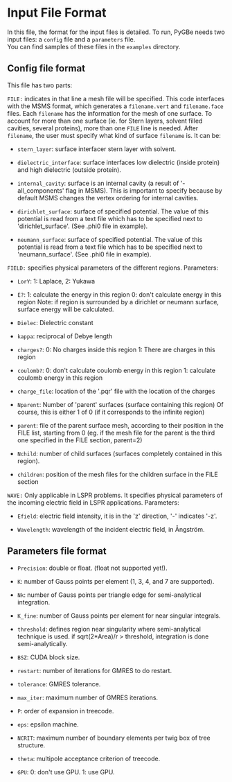 # Input File Format

In this file, the format for the input files is detailed.
To run, PyGBe needs two input files: a `config` file and a `parameters` file.  
You can find samples of these files in the `examples` directory.

## Config file format
This file has two parts:

`FILE:` indicates in that line a mesh file will be specified. 
This code interfaces with the MSMS format, which generates a `filename.vert` and 
`filename.face` files. 
Each `filename` has the information for the mesh of one surface. To account for 
more than one surface (ie. for Stern layers, solvent filled cavities, several
proteins), more than one `FILE` line is needed.
After `filename`, the user must specify what kind of surface `filename` is. It can be:

- `stern_layer`:          surface interfacer stern layer with solvent.

- `dielectric_interface`: surface interfaces low dielectric (inside protein) and
                        high dielectric (outside protein).

- `internal_cavity`:      surface is an internal cavity (a result of '-all_components'
                        flag in MSMS). This is important to specify because by default
                        MSMS changes the vertex ordering for internal cavities.
- `dirichlet_surface`:    surface of specified potential. The value of this potential
                        is read from a text file which has to be specified next to
                        'dirichlet_surface'. (See .phi0 file in example).

- `neumann_surface`:      surface of specified potential. The value of this potential
                        is read from a text file which has to be specified next to
                        'neumann_surface'. (See .phi0 file in example). 

`FIELD:` specifies physical parameters of the different regions. 
Parameters:

- `LorY`:         1: Laplace, 
                2: Yukawa

- `E?`:           1: calculate the energy in this region 
                0: don't calculate energy in this region
                Note: if region is surrounded by a dirichlet or neumann surface,
                      surface energy will be calculated.

- `Dielec`:       Dielectric constant

- `kappa`:        reciprocal of Debye length

- `charges?`:     0: No charges inside this region
                1: There are charges in this region

- `coulomb?`:     0: don't calculate coulomb energy in this region
                1: calculate coulomb energy in this region

- `charge_file`:  location of the '.pqr' file with the location of the charges

- `Nparent`:      Number of 'parent' surfaces (surface containing this region)
                Of course, this is either 1 of 0 (if it corresponds to the infinite region)

- `parent`:       file of the parent surface mesh, according to their position in the FILE list,
                starting from 0 (eg. if the mesh file for the parent is the third one specified 
                in the FILE section, parent=2)

- `Nchild`:       number of child surfaces (surfaces completely contained in this region).

- `children`:     position of the mesh files for the children surface in the FILE section


``WAVE:`` Only applicable in LSPR problems. It specifies physical parameters of
the incoming electric field in LSPR applications.
Parameters:

-  ``Efield``: electric field intensity, it is in the 'z' direction, '-' 
   indicates '-z'.

-  ``Wavelength``: wavelength of the incident electric field, in Ångström.


## Parameters file format

- `Precision`:    double or float. (float not supported yet!).

- `K`:            number of Gauss points per element (1, 3, 4, and 7 are supported).

- `Nk`:           number of Gauss points per triangle edge for semi-analytical integration.

- `K_fine`:       number of Gauss points per element for near singular integrals.

- `threshold`:    defines region near singularity where semi-analytical technique is used. 
                if sqrt(2*Area)/r > threshold, integration is done semi-analytically.

- `BSZ`:          CUDA block size.

- `restart`:      number of iterations for GMRES to do restart.

- `tolerance`:    GMRES tolerance.

- `max_iter`:     maximum number of GMRES iterations.

- `P`:            order of expansion in treecode.

- `eps`:          epsilon machine.

- `NCRIT`:        maximum number of boundary elements per twig box of tree structure.

- `theta`:        multipole acceptance criterion of treecode.

- `GPU`:          0: don't use GPU.
                1: use GPU.

